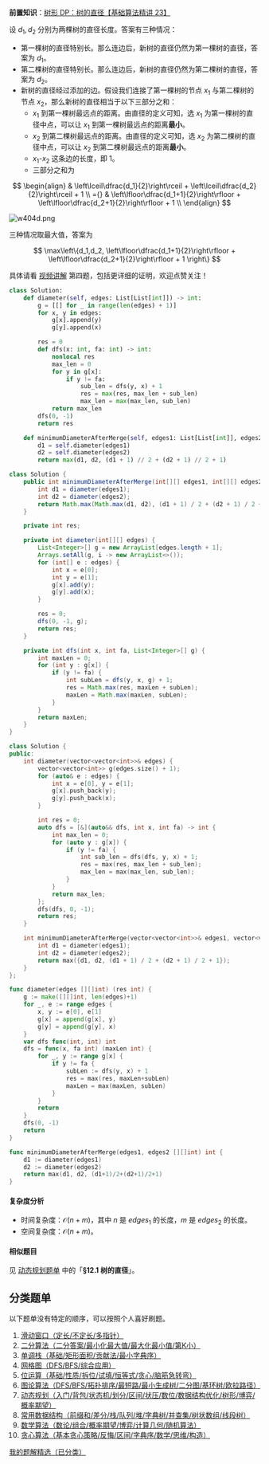 **前置知识**：[树形 DP：树的直径【基础算法精讲 23】](https://www.bilibili.com/video/BV17o4y187h1/)

设 $d_1,d_2$ 分别为两棵树的直径长度。答案有三种情况：

- 第一棵树的直径特别长。那么连边后，新树的直径仍然为第一棵树的直径，答案为 $d_1$。
- 第二棵树的直径特别长。那么连边后，新树的直径仍然为第二棵树的直径，答案为 $d_2$。
- 新树的直径经过添加的边。假设我们连接了第一棵树的节点 $x_1$ 与第二棵树的节点 $x_2$，那么新树的直径相当于以下三部分之和：
  - $x_1$ 到第一棵树最远点的距离。由直径的定义可知，选 $x_1$ 为第一棵树的直径中点，可以让 $x_1$ 到第一棵树最远点的距离**最小**。
  - $x_2$ 到第二棵树最远点的距离。由直径的定义可知，选 $x_2$ 为第二棵树的直径中点，可以让 $x_2$ 到第二棵树最远点的距离**最小**。
  - $x_1\text{-}x_2$ 这条边的长度，即 $1$。
  - 三部分之和为

$$
\begin{align}
    & \left\lceil\dfrac{d_1}{2}\right\rceil + \left\lceil\dfrac{d_2}{2}\right\rceil + 1   \\
={} & \left\lfloor\dfrac{d_1+1}{2}\right\rfloor + \left\lfloor\dfrac{d_2+1}{2}\right\rfloor + 1       \\
\end{align}
$$

![w404d.png](https://pic.leetcode.cn/1719719529-GSlAHr-w404d.png)

三种情况取最大值，答案为

$$
\max\left\{d_1,d_2, \left\lfloor\dfrac{d_1+1}{2}\right\rfloor + \left\lfloor\dfrac{d_2+1}{2}\right\rfloor + 1  \right\}
$$

具体请看 [视频讲解](https://www.bilibili.com/video/BV16w4m1e7y3/) 第四题，包括更详细的证明，欢迎点赞关注！

```py [sol-Python3]
class Solution:
    def diameter(self, edges: List[List[int]]) -> int:
        g = [[] for _ in range(len(edges) + 1)]
        for x, y in edges:
            g[x].append(y)
            g[y].append(x)

        res = 0
        def dfs(x: int, fa: int) -> int:
            nonlocal res
            max_len = 0
            for y in g[x]:
                if y != fa:
                    sub_len = dfs(y, x) + 1
                    res = max(res, max_len + sub_len)
                    max_len = max(max_len, sub_len)
            return max_len
        dfs(0, -1)
        return res

    def minimumDiameterAfterMerge(self, edges1: List[List[int]], edges2: List[List[int]]) -> int:
        d1 = self.diameter(edges1)
        d2 = self.diameter(edges2)
        return max(d1, d2, (d1 + 1) // 2 + (d2 + 1) // 2 + 1)
```

```java [sol-Java]
class Solution {
    public int minimumDiameterAfterMerge(int[][] edges1, int[][] edges2) {
        int d1 = diameter(edges1);
        int d2 = diameter(edges2);
        return Math.max(Math.max(d1, d2), (d1 + 1) / 2 + (d2 + 1) / 2 + 1);
    }

    private int res;

    private int diameter(int[][] edges) {
        List<Integer>[] g = new ArrayList[edges.length + 1];
        Arrays.setAll(g, i -> new ArrayList<>());
        for (int[] e : edges) {
            int x = e[0];
            int y = e[1];
            g[x].add(y);
            g[y].add(x);
        }

        res = 0;
        dfs(0, -1, g);
        return res;
    }

    private int dfs(int x, int fa, List<Integer>[] g) {
        int maxLen = 0;
        for (int y : g[x]) {
            if (y != fa) {
                int subLen = dfs(y, x, g) + 1;
                res = Math.max(res, maxLen + subLen);
                maxLen = Math.max(maxLen, subLen);
            }
        }
        return maxLen;
    }
}
```

```cpp [sol-C++]
class Solution {
public:
    int diameter(vector<vector<int>>& edges) {
        vector<vector<int>> g(edges.size() + 1);
        for (auto& e : edges) {
            int x = e[0], y = e[1];
            g[x].push_back(y);
            g[y].push_back(x);
        }

        int res = 0;
        auto dfs = [&](auto&& dfs, int x, int fa) -> int {
            int max_len = 0;
            for (auto y : g[x]) {
                if (y != fa) {
                    int sub_len = dfs(dfs, y, x) + 1;
                    res = max(res, max_len + sub_len);
                    max_len = max(max_len, sub_len);
                }
            }
            return max_len;
        };
        dfs(dfs, 0, -1);
        return res;
    }

    int minimumDiameterAfterMerge(vector<vector<int>>& edges1, vector<vector<int>>& edges2) {
        int d1 = diameter(edges1);
        int d2 = diameter(edges2);
        return max({d1, d2, (d1 + 1) / 2 + (d2 + 1) / 2 + 1});
    }
};
```

```go [sol-Go]
func diameter(edges [][]int) (res int) {
	g := make([][]int, len(edges)+1)
	for _, e := range edges {
		x, y := e[0], e[1]
		g[x] = append(g[x], y)
		g[y] = append(g[y], x)
	}
	var dfs func(int, int) int
	dfs = func(x, fa int) (maxLen int) {
		for _, y := range g[x] {
			if y != fa {
				subLen := dfs(y, x) + 1
				res = max(res, maxLen+subLen)
				maxLen = max(maxLen, subLen)
			}
		}
		return
	}
	dfs(0, -1)
	return
}

func minimumDiameterAfterMerge(edges1, edges2 [][]int) int {
	d1 := diameter(edges1)
	d2 := diameter(edges2)
	return max(d1, d2, (d1+1)/2+(d2+1)/2+1)
}
```

#### 复杂度分析

- 时间复杂度：$\mathcal{O}(n+m)$，其中 $n$ 是 $\textit{edges}_1$ 的长度，$m$ 是 $\textit{edges}_2$ 的长度。
- 空间复杂度：$\mathcal{O}(n+m)$。

#### 相似题目

见 [动态规划题单](https://leetcode.cn/circle/discuss/tXLS3i/) 中的「**§12.1 树的直径**」。

## 分类题单

以下题单没有特定的顺序，可以按照个人喜好刷题。

1. [滑动窗口（定长/不定长/多指针）](https://leetcode.cn/circle/discuss/0viNMK/)
2. [二分算法（二分答案/最小化最大值/最大化最小值/第K小）](https://leetcode.cn/circle/discuss/SqopEo/)
3. [单调栈（基础/矩形面积/贡献法/最小字典序）](https://leetcode.cn/circle/discuss/9oZFK9/)
4. [网格图（DFS/BFS/综合应用）](https://leetcode.cn/circle/discuss/YiXPXW/)
5. [位运算（基础/性质/拆位/试填/恒等式/贪心/脑筋急转弯）](https://leetcode.cn/circle/discuss/dHn9Vk/)
6. [图论算法（DFS/BFS/拓扑排序/最短路/最小生成树/二分图/基环树/欧拉路径）](https://leetcode.cn/circle/discuss/01LUak/)
7. [动态规划（入门/背包/状态机/划分/区间/状压/数位/数据结构优化/树形/博弈/概率期望）](https://leetcode.cn/circle/discuss/tXLS3i/)
8. [常用数据结构（前缀和/差分/栈/队列/堆/字典树/并查集/树状数组/线段树）](https://leetcode.cn/circle/discuss/mOr1u6/)
9. [数学算法（数论/组合/概率期望/博弈/计算几何/随机算法）](https://leetcode.cn/circle/discuss/IYT3ss/)
10. [贪心算法（基本贪心策略/反悔/区间/字典序/数学/思维/构造）](https://leetcode.cn/circle/discuss/g6KTKL/)

[我的题解精选（已分类）](https://github.com/EndlessCheng/codeforces-go/blob/master/leetcode/SOLUTIONS.md)
